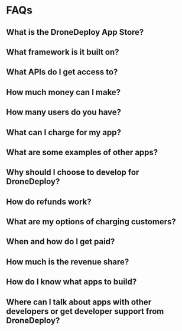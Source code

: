 # FAQs



## What is the DroneDeploy App Store?



## What framework is it built on?



## What APIs do I get access to?



## How much money can I make?



## How many users do you have?



## What can I charge for my app?



## What are some examples of other apps?



## Why should I choose to develop for DroneDeploy?



## How do refunds work?



## What are my options of charging customers?



## When and how do I get paid?



## How much is the revenue share?



## How do I know what apps to build?



## Where can I talk about apps with other developers or get developer support from DroneDeploy?

